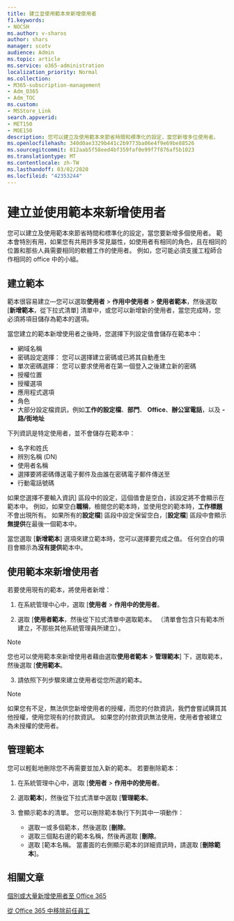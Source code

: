 ```yaml
---
title: 建立並使用範本來新增使用者
f1.keywords:
- NOCSH
ms.author: v-sharos
author: shars
manager: scotv
audience: Admin
ms.topic: article
ms.service: o365-administration
localization_priority: Normal
ms.collection:
- M365-subscription-management
- Adm_O365
- Adm_TOC
ms.custom:
- MSStore_Link
search.appverid:
- MET150
- MOE150
description: 您可以建立及使用範本來節省時間和標準化的設定，當您新增多位使用者。
ms.openlocfilehash: 340d0ae3329b441c2b9773ba06e4f9e69be88526
ms.sourcegitcommit: 812aab5f58eed4bf359faf0e99f7f876af5b1023
ms.translationtype: MT
ms.contentlocale: zh-TW
ms.lasthandoff: 03/02/2020
ms.locfileid: "42353244"
---
```

# <a name="create-and-use-a-template-to-add-users"></a>建立並使用範本來新增使用者

您可以建立及使用範本來節省時間和標準化的設定，當您要新增多個使用者。 範本會特別有用，如果您有共用許多常見屬性，如使用者有相同的角色，且在相同的位置和那些人員需要相同的軟體工作的使用者。 例如，您可能必須支援工程師合作相同的 office 中的小組。  

## <a name="create-a-template"></a>建立範本

範本很容易建立&mdash;您可以選取**使用者** > **作用中使用者** > **使用者範本**，然後選取 [**新增範本**，從下拉式清單] 清單中，或您可以新增新的使用者，當您完成時，您必須將項目儲存為範本的選項。

當您建立的範本新增使用者之後時，您選擇下列設定值會儲存在範本中：

- 網域名稱
- 密碼設定選擇： 您可以選擇建立密碼或已將其自動產生
- 單次密碼選擇： 您可以要求使用者在第一個登入之後建立新的密碼
- 授權位置
- 授權選項
- 應用程式選項
- 角色
- 大部分設定檔資訊，例如**工作的設定檔**、**部門**、 **Office**、**辦公室電話**，以及 **-路/街地址** 

下列資訊是特定使用者，並不會儲存在範本中：

- 名字和姓氏
- 辨別名稱 (DN)
- 使用者名稱
- 選擇要將密碼傳送電子郵件及由誰在密碼電子郵件傳送至
- 行動電話號碼

如果您選擇不要輸入資訊] 區段中的設定，這個值會是空白，該設定將不會顯示在範本中。 例如，如果空白**職稱**，檢閱您的範本時，並使用您的範本時，**工作標題**不會出現所有。 如果所有的**設定檔**] 區段中設定保留空白，[**設定檔**] 區段中會顯示**無提供**在最後一個範本中。

當您選取 [**新增範本**] 選項來建立範本時，您可以選擇要完成之值。 任何空白的項目會顯示為**沒有提供**範本中。

## <a name="use-a-template-to-add-a-user"></a>使用範本來新增使用者

若要使用現有的範本，將使用者新增：

1. 在系統管理中心中，選取 [**使用者** > **作用中的使用者**。

2. 選取 [**使用者範本**，然後從下拉式清單中選取範本。 （清單會包含只有範本所建立，不那些其他系統管理員所建立）。

 > [!NOTE]
 > 您也可以使用範本來新增使用者藉由選取**使用者範本** > **管理範本**] 下，選取範本，然後選取 [**使用範本**。

3. 請依照下列步驟來建立使用者從您所選的範本。

> [!NOTE]
> 如果您有不足，無法供您新增使用者的授權，而您的付款資訊，我們會嘗試購買其他授權，使用您現有的付款資訊。 如果您的付款資訊無法使用，使用者會被建立為未授權的使用者。

## <a name="manage-templates"></a>管理範本

您可以輕鬆地刪除您不再需要並加入新的範本。 若要刪除範本：

1. 在系統管理中心中，選取 [**使用者** > **作用中的使用者**。

2. 選取**範本**]，然後從下拉式清單中選取 [**管理範本**。

3. 會顯示範本的清單。 您可以刪除範本執行下列其中一項動作：
    - 選取一或多個範本，然後選取 [**刪除**。 
    - 選取三個點右邊的範本名稱，然後再選取 [**刪除**。
    - 選取 [範本名稱。 當畫面的右側顯示範本的詳細資訊時，請選取 [**刪除範本**]。

## <a name="related-articles"></a>相關文章

[個別或大量新增使用者至 Office 365](add-users.md)

[從 Office 365 中移除前任員工](remove-former-employee.md)
  
